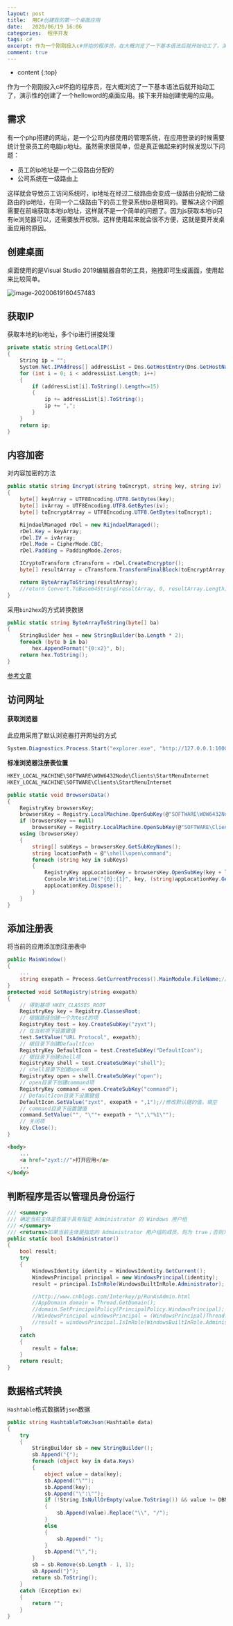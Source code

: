 ```yaml
---
layout: post
title:  用C#创建我的第一个桌面应用
date:   2020/06/19 16:06
categories:  程序开发
tags: c# 
excerpt: 作为一个刚刚投入c#怀抱的程序员，在大概浏览了一下基本语法后就开始动工了，演示性的创建了一个helloword的桌面应用。接下来开始创建使用的应用。    ## 需求    有一个php搭建的网站，是一个公司内部使用的管理系统，在应用登录的时候需要统计登录员工的电脑ip地址。虽然需求很简单，但是真正做起来的时候发现以下问题：    - 员工的ip地址是一个二级路由分配的  - 公司系统在一级路由上
comment: true
---
```

* content
{:top}

<!--markdown-->作为一个刚刚投入c#怀抱的程序员，在大概浏览了一下基本语法后就开始动工了，演示性的创建了一个helloword的桌面应用。接下来开始创建使用的应用。## 需求有一个php搭建的网站，是一个公司内部使用的管理系统，在应用登录的时候需要统计登录员工的电脑ip地址。虽然需求很简单，但是真正做起来的时候发现以下问题：- 员工的ip地址是一个二级路由分配的- 公司系统在一级路由上这样就会导致员工访问系统时，ip地址在经过二级路由会变成一级路由分配给二级路由的ip地址，在同一个二级路由下的员工登录系统ip是相同的。要解决这个问题需要在前端获取本地ip地址，这样就不是一个简单的问题了。因为js获取本地ip只有ie浏览器可以，还需要放开权限。这样使用起来就会很不方便，这就是要开发桌面应用的原因。## 创建桌面桌面使用的是Visual Studio 2019编辑器自带的工具，拖拽即可生成画面，使用起来比较简单。![image-20200619160457483](http://pic1.codeinfo.top/typora/image-20200619160457483.png)## 获取IP获取本地的ip地址，多个ip进行拼接处理```c#private static string GetLocalIP(){    String ip = "";    System.Net.IPAddress[] addressList = Dns.GetHostEntry(Dns.GetHostName()).AddressList;    for (int i = 0; i < addressList.Length; i++)    {        if (addressList[i].ToString().Length<=15)        {             ip += addressList[i].ToString();            ip += ",";        }    }    return ip;}```## 内容加密对内容加密的方法```c#public static string Encrypt(string toEncrypt, string key, string iv){    byte[] keyArray = UTF8Encoding.UTF8.GetBytes(key);    byte[] ivArray = UTF8Encoding.UTF8.GetBytes(iv);    byte[] toEncryptArray = UTF8Encoding.UTF8.GetBytes(toEncrypt);    RijndaelManaged rDel = new RijndaelManaged();    rDel.Key = keyArray;    rDel.IV = ivArray;    rDel.Mode = CipherMode.CBC;    rDel.Padding = PaddingMode.Zeros;    ICryptoTransform cTransform = rDel.CreateEncryptor();    byte[] resultArray = cTransform.TransformFinalBlock(toEncryptArray, 0, toEncryptArray.Length);    return ByteArrayToString(resultArray);    //return Convert.ToBase64String(resultArray, 0, resultArray.Length);}```采用`bin2hex`的方式转换数据```c#public static string ByteArrayToString(byte[] ba){    StringBuilder hex = new StringBuilder(ba.Length * 2);    foreach (byte b in ba)        hex.AppendFormat("{0:x2}", b);    return hex.ToString();}```[参考文章](https://my.oschina.net/Jacker/blog/86383)## 访问网址#### 获取浏览器此应用采用了默认浏览器打开网址的方式```c#System.Diagnostics.Process.Start("explorer.exe", "http://127.0.0.1:10002/index.php/user/login/token/"+ token);```**标准浏览器注册表位置**```powershellHKEY_LOCAL_MACHINE\SOFTWARE\WOW6432Node\Clients\StartMenuInternetHKEY_LOCAL_MACHINE\SOFTWARE\Clients\StartMenuInternet``````c#public static void BrowsersData(){    RegistryKey browsersKey;    browsersKey = Registry.LocalMachine.OpenSubKey(@"SOFTWARE\WOW6432Node\Clients\StartMenuInternet");    if (browsersKey == null)        browsersKey = Registry.LocalMachine.OpenSubKey(@"SOFTWARE\Clients\StartMenuInternet");    using (browsersKey)    {        string[] subKeys = browsersKey.GetSubKeyNames();        string locationPath = @"\shell\open\command";        foreach (string key in subKeys)        {            RegistryKey appLocationKey = browsersKey.OpenSubKey(key + locationPath);            Console.WriteLine("{0}:{1}", key, (string)appLocationKey.GetValue(null));            appLocationKey.Dispose();        }    }}```## 添加注册表将当前的应用添加到注册表中```c#public MainWindow(){    ...	string exepath = Process.GetCurrentProcess().MainModule.FileName;//获取当前应用的路径}protected void SetRegistry(string exepath){    // 得到基项 HKEY_CLASSES_ROOT    RegistryKey key = Registry.ClassesRoot;    // 根据路径创建一个为test的项    RegistryKey test = key.CreateSubKey("zyxt");    // 在当前项下设置键值    test.SetValue("URL Protocol", exepath);    // 根目录下创建DefaultIcon    RegistryKey DefaultIcon = test.CreateSubKey("DefaultIcon");    // 根目录下创建shell项    RegistryKey shell = test.CreateSubKey("shell");    // shell目录下创建open项    RegistryKey open = shell.CreateSubKey("open");    // open目录下创建command项    RegistryKey command = open.CreateSubKey("command");    // DefaultIcon目录下设置键值    DefaultIcon.SetValue("zyxt", exepath + ",1");//修改默认键的值，填空    // command目录下设置键值    command.SetValue("", "\""+ exepath + "\",\"%1\"");    // 关闭项    key.Close();}``````html<body>	...    <a href="zyxt://">打开应用</a>    ...</body>```## 判断程序是否以管理员身份运行```c#/// <summary>/// 确定当前主体是否属于具有指定 Administrator 的 Windows 用户组/// </summary>/// <returns>如果当前主体是指定的 Administrator 用户组的成员，则为 true；否则为 false。</returns>public static bool IsAdministrator(){    bool result;    try    {        WindowsIdentity identity = WindowsIdentity.GetCurrent();        WindowsPrincipal principal = new WindowsPrincipal(identity);        result = principal.IsInRole(WindowsBuiltInRole.Administrator);        //http://www.cnblogs.com/Interkey/p/RunAsAdmin.html        //AppDomain domain = Thread.GetDomain();        //domain.SetPrincipalPolicy(PrincipalPolicy.WindowsPrincipal);        //WindowsPrincipal windowsPrincipal = (WindowsPrincipal)Thread.CurrentPrincipal;        //result = windowsPrincipal.IsInRole(WindowsBuiltInRole.Administrator);    }    catch    {        result = false;    }    return result;}```## 数据格式转换`Hashtable`格式数据转`json`数据```c#public string HashtableToWxJson(Hashtable data){    try    {        StringBuilder sb = new StringBuilder();        sb.Append("{");        foreach (object key in data.Keys)        {            object value = data[key];            sb.Append("\"");            sb.Append(key);            sb.Append("\":\"");            if (!String.IsNullOrEmpty(value.ToString()) && value != DBNull.Value)            {                sb.Append(value).Replace("\\", "/");            }            else            {                sb.Append(" ");            }            sb.Append("\",");        }        sb = sb.Remove(sb.Length - 1, 1);        sb.Append("}");        return sb.ToString();    }    catch (Exception ex)    {        return "";    }}```
    